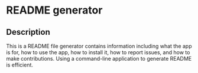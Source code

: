 # README generator

## Description
This is a README file generator contains information including what the app is for, how to use the app, how to install it, how to report issues, and how to make contributions.
Using a command-line application to generate README is efficient. 

